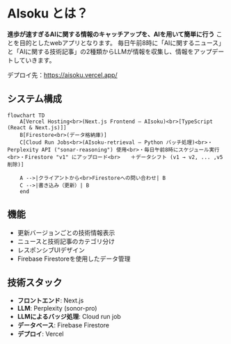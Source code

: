 # AIsoku とは？

**進歩が速すぎるAIに関する情報のキャッチアップを、AIを用いて簡単に行う**
ことを目的としたwebアプリとなります。
毎日午前8時に「AIに関するニュース」と「AIに関する技術記事」の2種類からLLMが情報を収集し、情報をアップデートしていきます。

デプロイ先：https://aisoku.vercel.app/

## システム構成

```mermaid
flowchart TD
    A[Vercel Hosting<br>(Next.js Frontend – AIsoku)<br>[TypeScript (React & Next.js)]]
    B[Firestore<br>(データ格納庫)]
    C[Cloud Run Jobs<br>(AIsoku-retrieval – Python バッチ処理)<br>・Perplexity API ("sonar-reasoning") 使用<br>・毎日午前8時にスケジュール実行<br>・Firestore "v1" にアップロード<br>　　＋データシフト (v1 → v2, ... ,v5削除)]

    A -->|クライアントから<br>Firestoreへの問い合わせ| B
    C -->|書き込み（更新）| B
    end

```

## 機能

- 更新バージョンごとの技術情報表示
- ニュースと技術記事のカテゴリ分け
- レスポンシブUIデザイン
- Firebase Firestoreを使用したデータ管理

## 技術スタック

- **フロントエンド**: Next.js
- **LLM**: Perplexity (sonor-pro)
- **LLMによるバッジ処理**: Cloud run job
- **データベース**: Firebase Firestore
- **デプロイ**: Vercel